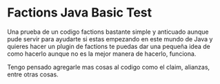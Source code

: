 # **Factions Java Basic Test**

Una prueba de un codigo factions bastante simple y anticuado
aunque pude servir para ayudarte si estas empezando en este mundo de Java y quieres hacer un plugin de factions
te puedas dar una pequeña idea de como hacerlo
aunque no es la mejor manera de hacerlo, funciona.

Tengo pensado agregarle mas cosas al codigo como el claim, alianzas, entre otras cosas.
